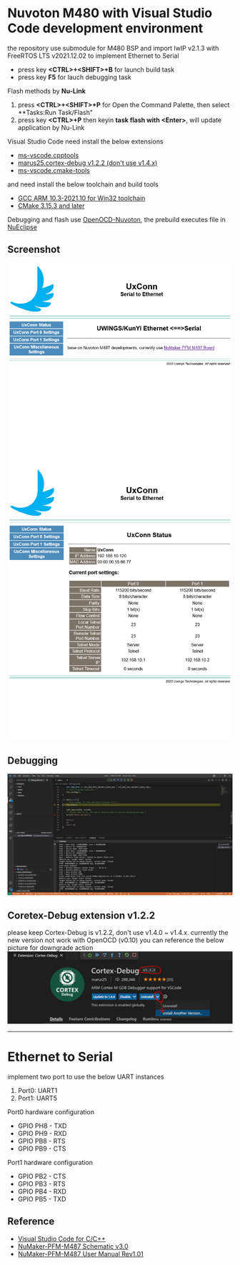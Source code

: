 Nuvoton M480 with Visual Studio Code development environment
===

the repository use submodule for M480 BSP and import lwIP v2.1.3 with FreeRTOS LTS v2021.12.02
to implement Ethernet to Serial

* press key **\<CTRL>+\<SHIFT>+B** for launch build task
* press key **F5** for lauch debugging task

Flash methods by **Nu-Link**
1. press **\<CTRL>+\<SHIFT>+P** for Open the Command Palette, then select **Tasks:Run Task/Flash"
1. press key **\<CTRL>+P** then keyin **task flash with \<Enter>**, will update application by Nu-Link

Visual Studio Code need install the below extensions
* [ms-vscode.cpptools](https://marketplace.visualstudio.com/items?itemName=ms-vscode.cpptools)
* [marus25.cortex-debug v1.2.2 (don't use v1.4.x)](https://marketplace.visualstudio.com/items?itemName=marus25.cortex-debug)
* [ms-vscode.cmake-tools](https://marketplace.visualstudio.com/items?itemName=ms-vscode.cmake-tools)

and need install the below toolchain and build tools
* [GCC ARM 10.3-2021.10 for Win32 toolchain](https://developer.arm.com/-/media/Files/downloads/gnu-rm/10.3-2021.10/gcc-arm-none-eabi-10.3-2021.10-win32.exe)
* [CMake 3.15.3 and later](https://cmake.org/download/)

Debugging and flash use [OpenOCD-Nuvoton](https://github.com/OpenNuvoton/OpenOCD-Nuvoton), the prebuild executes file in [NuEclipse](https://www.nuvoton.com/tool-and-software/ide-and-compiler/)

Screenshot
---
![UxConn Overview](docs/UxConnOverview.png)
![UxConn Status](docs/UxConnStatus.png)

Debugging
---
![debugging](docs/DebuggingWithVisualStudio.webp)


Coretex-Debug extension v1.2.2
--
please keep Cortex-Debug is v1.2.2, don't use v1.4.0 ~ v1.4.x.
currently the new version not work with OpenOCD (v0.10)
you can reference the below picture for downgrade action
![Cortex-Debug](docs/CortexDebugExtensions.png)

------
Ethernet to Serial
===
implement two port to use the below UART instances

1. Port0: UART1
2. Port1: UART5

Port0 hardware configuration
* GPIO PH8 - TXD
* GPIO PH9 - RXD
* GPIO PB8 - RTS
* GPIO PB9 - CTS

Port1 hardware configuration
* GPIO PB2 - CTS
* GPIO PB3 - RTS
* GPIO PB4 - RXD
* GPIO PB5 - TXD

Reference
---
* [Visual Studio Code for C/C++](https://mcuoneclipse.com/2021/05/01/visual-studio-code-for-c-c-with-arm-cortex-m-part-1/)
* [NuMaker-PFM-M487 Schematic v3.0](docs/PFM-M487/NUMAKER-PFM-M487_V3_0.pdf)
* [NuMaker-PFM-M487 User Manual Rev1.01](docs/PFM-M487/UM_NuMaker-PFM-M487_User_Manual_EN_Rev1.01.pdf)
